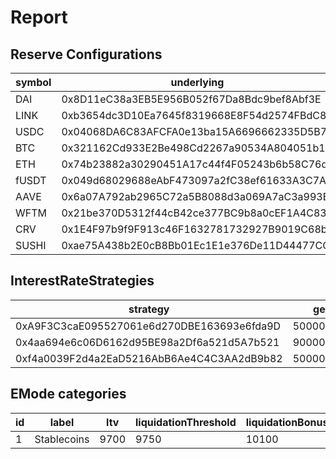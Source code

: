 # Report

## Reserve Configurations

| symbol | underlying | aToken | stableDebtToken | variableDebtToken | decimals | ltv | liquidationThreshold | liquidationBonus | liquidationProtocolFee | reserveFactor | usageAsCollateralEnabled | borrowingEnabled | stableBorrowRateEnabled | supplyCap | borrowCap | debtCeiling | eModeCategory | interestRateStrategy | isActive | isFrozen | isSiloed | isBorrowableInIsolation | isFlashloanable | aTokenImpl | stableDebtTokenImpl | variableDebtTokenImpl |
|---|---|---|---|---|---|---|---|---|---|---|---|---|---|---|---|---|---|---|---|---|---|---|---|---|---|---|
| DAI | 0x8D11eC38a3EB5E956B052f67Da8Bdc9bef8Abf3E | 0x82E64f49Ed5EC1bC6e43DAD4FC8Af9bb3A2312EE | 0xd94112B5B62d53C9402e7A60289c6810dEF1dC9B | 0x8619d80FB0141ba7F184CbF22fd724116D9f7ffC | 18 | 7500 | 8000 | 10500 | 1000 | 1000 | true | true | true | 2000000000 | 0 | 0 | 1 | 0xA9F3C3caE095527061e6d270DBE163693e6fda9D | true | true | false | true | true | 0xf13AE1dBa3E3f723D3dD95eB28660a55794EA9C9 | 0xA46eDc8aEc511F1Fa501B40FFd74b1748652E48e | 0x77FDd840D6a4624C625D4B03AB5cF7Dcf67cd18B |
| LINK | 0xb3654dc3D10Ea7645f8319668E8F54d2574FBdC8 | 0x191c10Aa4AF7C30e871E70C95dB0E4eb77237530 | 0x89D976629b7055ff1ca02b927BA3e020F22A44e4 | 0x953A573793604aF8d41F306FEb8274190dB4aE0e | 18 | 5000 | 6500 | 10750 | 1000 | 2000 | true | true | false | 0 | 0 | 0 | 0 | 0x4aa694e6c06D6162d95BE98a2Df6a521d5A7b521 | true | true | false | false | true | 0xf13AE1dBa3E3f723D3dD95eB28660a55794EA9C9 | 0xA46eDc8aEc511F1Fa501B40FFd74b1748652E48e | 0x77FDd840D6a4624C625D4B03AB5cF7Dcf67cd18B |
| USDC | 0x04068DA6C83AFCFA0e13ba15A6696662335D5B75 | 0x625E7708f30cA75bfd92586e17077590C60eb4cD | 0x307ffe186F84a3bc2613D1eA417A5737D69A7007 | 0xFCCf3cAbbe80101232d343252614b6A3eE81C989 | 6 | 8250 | 8500 | 10400 | 1000 | 1000 | true | true | true | 2000000000 | 0 | 0 | 1 | 0xf4a0039F2d4a2EaD5216AbB6Ae4C4C3AA2dB9b82 | true | true | false | true | true | 0xf13AE1dBa3E3f723D3dD95eB28660a55794EA9C9 | 0xA46eDc8aEc511F1Fa501B40FFd74b1748652E48e | 0x77FDd840D6a4624C625D4B03AB5cF7Dcf67cd18B |
| BTC | 0x321162Cd933E2Be498Cd2267a90534A804051b11 | 0x078f358208685046a11C85e8ad32895DED33A249 | 0x633b207Dd676331c413D4C013a6294B0FE47cD0e | 0x92b42c66840C7AD907b4BF74879FF3eF7c529473 | 8 | 7000 | 7500 | 10650 | 1000 | 2000 | true | true | false | 0 | 0 | 0 | 0 | 0x4aa694e6c06D6162d95BE98a2Df6a521d5A7b521 | true | true | false | false | true | 0xf13AE1dBa3E3f723D3dD95eB28660a55794EA9C9 | 0xA46eDc8aEc511F1Fa501B40FFd74b1748652E48e | 0x77FDd840D6a4624C625D4B03AB5cF7Dcf67cd18B |
| ETH | 0x74b23882a30290451A17c44f4F05243b6b58C76d | 0xe50fA9b3c56FfB159cB0FCA61F5c9D750e8128c8 | 0xD8Ad37849950903571df17049516a5CD4cbE55F6 | 0x0c84331e39d6658Cd6e6b9ba04736cC4c4734351 | 18 | 8000 | 8250 | 10500 | 1000 | 1000 | true | true | false | 0 | 0 | 0 | 0 | 0x4aa694e6c06D6162d95BE98a2Df6a521d5A7b521 | true | true | false | false | true | 0xf13AE1dBa3E3f723D3dD95eB28660a55794EA9C9 | 0xA46eDc8aEc511F1Fa501B40FFd74b1748652E48e | 0x77FDd840D6a4624C625D4B03AB5cF7Dcf67cd18B |
| fUSDT | 0x049d68029688eAbF473097a2fC38ef61633A3C7A | 0x6ab707Aca953eDAeFBc4fD23bA73294241490620 | 0x70eFfc565DB6EEf7B927610155602d31b670e802 | 0xfb00AC187a8Eb5AFAE4eACE434F493Eb62672df7 | 6 | 7500 | 8000 | 10500 | 1000 | 1000 | true | true | true | 2000000000 | 0 | 500000000 | 1 | 0xf4a0039F2d4a2EaD5216AbB6Ae4C4C3AA2dB9b82 | true | true | false | true | true | 0xf13AE1dBa3E3f723D3dD95eB28660a55794EA9C9 | 0xA46eDc8aEc511F1Fa501B40FFd74b1748652E48e | 0x77FDd840D6a4624C625D4B03AB5cF7Dcf67cd18B |
| AAVE | 0x6a07A792ab2965C72a5B8088d3a069A7aC3a993B | 0xf329e36C7bF6E5E86ce2150875a84Ce77f477375 | 0xfAeF6A702D15428E588d4C0614AEFb4348D83D48 | 0xE80761Ea617F66F96274eA5e8c37f03960ecC679 | 18 | 6000 | 7000 | 10750 | 1000 | 0 | true | false | false | 0 | 0 | 0 | 0 | 0x4aa694e6c06D6162d95BE98a2Df6a521d5A7b521 | true | true | false | false | true | 0xf13AE1dBa3E3f723D3dD95eB28660a55794EA9C9 | 0xA46eDc8aEc511F1Fa501B40FFd74b1748652E48e | 0x77FDd840D6a4624C625D4B03AB5cF7Dcf67cd18B |
| WFTM | 0x21be370D5312f44cB42ce377BC9b8a0cEF1A4C83 | 0x6d80113e533a2C0fe82EaBD35f1875DcEA89Ea97 | 0xF15F26710c827DDe8ACBA678682F3Ce24f2Fb56E | 0x4a1c3aD6Ed28a636ee1751C69071f6be75DEb8B8 | 18 | 2500 | 4500 | 11500 | 1000 | 2000 | true | true | false | 0 | 0 | 0 | 0 | 0x4aa694e6c06D6162d95BE98a2Df6a521d5A7b521 | true | true | false | false | true | 0xf13AE1dBa3E3f723D3dD95eB28660a55794EA9C9 | 0xA46eDc8aEc511F1Fa501B40FFd74b1748652E48e | 0x77FDd840D6a4624C625D4B03AB5cF7Dcf67cd18B |
| CRV | 0x1E4F97b9f9F913c46F1632781732927B9019C68b | 0x513c7E3a9c69cA3e22550eF58AC1C0088e918FFf | 0x08Cb71192985E936C7Cd166A8b268035e400c3c3 | 0x77CA01483f379E58174739308945f044e1a764dc | 18 | 7500 | 8000 | 10500 | 1000 | 1000 | true | true | false | 0 | 0 | 0 | 0 | 0x4aa694e6c06D6162d95BE98a2Df6a521d5A7b521 | true | true | false | false | true | 0xf13AE1dBa3E3f723D3dD95eB28660a55794EA9C9 | 0xA46eDc8aEc511F1Fa501B40FFd74b1748652E48e | 0x77FDd840D6a4624C625D4B03AB5cF7Dcf67cd18B |
| SUSHI | 0xae75A438b2E0cB8Bb01Ec1E1e376De11D44477CC | 0xc45A479877e1e9Dfe9FcD4056c699575a1045dAA | 0x78246294a4c6fBf614Ed73CcC9F8b875ca8eE841 | 0x34e2eD44EF7466D5f9E0b782B5c08b57475e7907 | 18 | 2000 | 4500 | 11000 | 1000 | 2000 | true | true | false | 0 | 0 | 0 | 0 | 0x4aa694e6c06D6162d95BE98a2Df6a521d5A7b521 | true | true | false | false | true | 0xf13AE1dBa3E3f723D3dD95eB28660a55794EA9C9 | 0xA46eDc8aEc511F1Fa501B40FFd74b1748652E48e | 0x77FDd840D6a4624C625D4B03AB5cF7Dcf67cd18B |


## InterestRateStrategies

| strategy | getBaseStableBorrowRate | getStableRateSlope1 | getStableRateSlope2 | optimalStableToTotal | maxStabletoTotalExcess | getBaseVariableBorrowRate | getVariableRateSlope1 | getVariableRateSlope2 | optimalUsageRatio | maxExcessUsageRatio |
|---|---|---|---|---|---|---|---|---|---|---|
| 0xA9F3C3caE095527061e6d270DBE163693e6fda9D | 50000000000000000000000000 | 5000000000000000000000000 | 750000000000000000000000000 | 200000000000000000000000000 | 800000000000000000000000000 | 0 | 40000000000000000000000000 | 750000000000000000000000000 | 800000000000000000000000000 | 200000000000000000000000000 |
| 0x4aa694e6c06D6162d95BE98a2Df6a521d5A7b521 | 90000000000000000000000000 | 0 | 0 | 200000000000000000000000000 | 800000000000000000000000000 | 0 | 70000000000000000000000000 | 3000000000000000000000000000 | 450000000000000000000000000 | 550000000000000000000000000 |
| 0xf4a0039F2d4a2EaD5216AbB6Ae4C4C3AA2dB9b82 | 50000000000000000000000000 | 5000000000000000000000000 | 600000000000000000000000000 | 200000000000000000000000000 | 800000000000000000000000000 | 0 | 40000000000000000000000000 | 600000000000000000000000000 | 900000000000000000000000000 | 100000000000000000000000000 |


## EMode categories


| id | label | ltv | liquidationThreshold | liquidationBonus | priceSource |
|---|---|---|---|---|---|
| 1 | Stablecoins | 9700 | 9750 | 10100 | 0x0000000000000000000000000000000000000000 |


